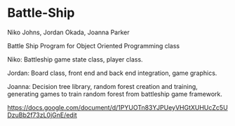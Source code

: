 # Battle-Ship

Niko Johns, Jordan Okada, Joanna Parker

Battle Ship Program for Object Oriented Programming class

Niko: Battleship game state class, player class.

Jordan: Board class, front end and back end integration, game graphics.

Joanna: Decision tree library, random forest creation and training, generating games to train random forest from battleship game framework.

https://docs.google.com/document/d/1PYUOTn83YJPUeyVHGtXUHUcZc5UDzuBb2f73zL0jGnE/edit